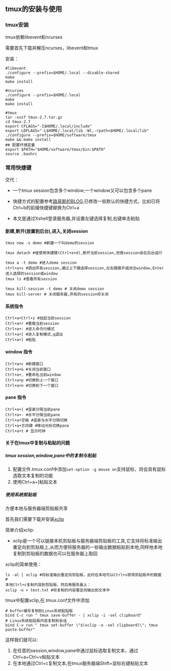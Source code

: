 ## tmux的安装与使用
### tmux安装

tmux依赖libevent和ncurses

需要首先下载并解压ncurses，libevent和tmux

安装：

    #libevent
    ./configure --prefix=$HOME/.local --disable-shared
    make
    make install

    #ncurses
    ./configure --prefix=$HOME/.local
    make
    make install

    #tmux
    tar -xvzf tmux-2.7.tar.gz
    cd tmux-2.7
    export CFLAGS="-I$HOME/.local/include"
    export LDFLAGS="-L$HOME/.local/lib -Wl,-rpath=$HOME/.local/lib"
    ./configure --prefix=$HOME/software/tmux
    make && make install
    ## 配置环境变量
    export $PATH="$HOME/software/tmux/bin:$PATH"
    source .bashrc

### 常用快捷键

交代：

- 一个tmux session包含多个window;一个window又可以包含多个pane

- 快捷方式的配置参考[路易斯的BLOG](http://louiszhai.github.io/2017/09/30/tmux/),已修改一些默认的快捷方式，比如已将Ctrl+b的前缀快捷键替换为Ctrl+a

- 本文是通过Xshell登录服务器,并设置左键选择复制,右键单击粘贴

#### 新建,断开(放置到后台),进入,关闭session

    tmux new -s demo #新建一个叫demo的session

    tmux detach #或使用快捷键(Ctrl+a+d),断开当前session,但是session会在后台运行

    tmux a -t demo #进入demo session
    ctrl+a+s #调出所有session,通过上下键选择session,左右键展开或闭合window,Enter进入选择的session或window
    tmux ls #查看所有session

    tmux kill-session -t demo # 关闭demo session
    tmux kill-server # 关闭服务器,所有的session将关闭

#### 系统指令

    Ctrl+a+Ctrl+z #挂起当前session
    Ctrl+a+r #重载当前session
    Ctrl+a+: #进入命令行模式
    Ctrl+a+[ #进入复制模式,q退出
    Ctrl+a+] #粘贴

#### window 指令

    Ctrl+a+c #新建窗口
    Ctrl+a+& #关闭当前窗口
    Ctrl+a+, #重命名当前window
    Ctrl+a+p #切换到上一个窗口
    Ctrl+a+n #切换到下一个窗口

#### pane 指令

    Ctrl+a+| #竖直分隔当前pane
    Ctrl+a+- #水平分隔当前pane
    Ctrl+a+空格 #竖直与水平分隔切换
    Ctrl+a+方向键 #移动光标切换pane
    Ctrl+a+t # 显示时钟

#### 关于在tmux中复制与粘贴的问题
##### tmux session,window,pane中的复制与粘贴

1. 配置文件.tmux.conf中添加`set-option -g mouse on`支持鼠标，将会具有鼠标选取文本复制的功能
2. 使用Ctrl+a+]粘贴文本

##### 使用系统剪贴板

方便本地与服务器端剪贴板共享

首先我们需要下载并安装[xclip](https://github.com/astrand/xclip)

简单介绍xclip:
- xclip是一个可以链接本机剪贴板与服务器端剪贴板的工具,它支持将标准输出重定向到剪贴板上,从而方便将服务器的一些输出数据粘贴到本地,同样地本地复制到剪贴板的数据也可以在服务器上取回

xclip的简单使用：

    ls -al | xclip #将标准输出重定向剪贴板，此时在本地可以Ctrl+v获得剪贴板中的数据
    #
    本地Ctrl+c复制内容到剪贴板，然后再服务器上：
    xclip -o > test.txt #将复制的内容重定向输出到文本中

tmux中配置xclip,在.tmux.conf文件中添加

    # buffer缓存复制到Linux系统粘贴板
    bind C-c run " tmux save-buffer - | xclip -i -sel clipboard"
    # Linux系统粘贴板内容复制到会话
    bind C-v run " tmux set-buffer \"$(xclip -o -sel clipboard)\"; tmux paste-buffer"

这样我们就可以:
1. 在任意的session,window,pane中通过鼠标选取复制文本，通过Ctrl+a+Ctrl+v粘贴文本
2. 在本地通过Ctrl+c复制文本,在tmux服务器端Shift+鼠标右键粘贴文本

